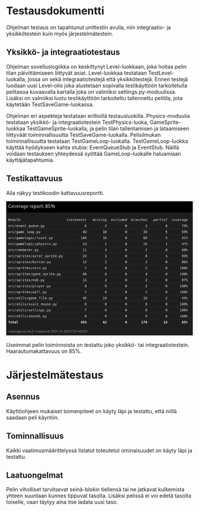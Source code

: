 # Testausdokumentti

Ohjelman testaus on tapahtunut unittestin avulla, niin integraatio- ja yksikkötestein kuin myös järjestelmätestein.

## Yksikkö- ja integraatiotestaus

Ohjelman sovelluslogiikka on keskittynyt Level-luokkaan, joka hoitaa pelin tilan päivittämiseen liittyvät asiat. Level-luokkaa testataan TestLevel-luokalla, jossa on sekä integraatiotestejä että yksikkötestejä.
Ennen testejä luodaan uusi Level-olio joka alustetaan sopivalla testikäyttöön tarkoitetulla pelitasoa kuvaavalla kartalla joka on valmiiksi settings.py-moduulissa.
Lisäksi on valmiiksi luotu testikäyttöön tarkoitettu tallennettu pelitila, jota käytetään TestSaveGame-luokassa.

Ohjelman eri aspekteja testataan erillisillä testausluokilla. Physics-moduulia testataan yksikkö- ja integraatiotestein TestPhysics-luoka, GameSprite-luokkaa TestGameSprite-luokalla, ja pelin tilan tallentamisen 
ja lataamiseen liittyväät toiminnallisuutta TestSaveGame-luokalla. Pelisilmukan toiminnallisuutta testataan TestGameLoop-luokalla. TestGameLoop-luokka käyttää hyödykseen kahta stubia: EventQueueStub ja EventStub. Näillä voidaan testauksen yhteydessä syöttää GameLoop-luokalle haluamiaan käyttäjätapahtumia.

## Testikattavuus

Alla näkyy testikoodin kattavuusreportti.

![coverage](https://github.com/WitCanStain/ot2021/blob/master/documentation/kuvat/coverage.png)

Useimmat pelin toiminnoista on testattu joko yksikkö- tai integraatiotestein. Haarautumakattavuus on 85%.

# Järjestelmätestaus

## Asennus

Käyttöohjeen mukaiset toimenpiteet on käyty läpi ja testattu, että niillä saadaan peli käyntiin.

## Tominnallisuus

Kaikki vaatimusmäärittelyssä listatut toteutetut ominaisuudet on käyty läpi ja testattu.

## Laatuongelmat

Pelin viholliset tarvitsevat seinä-blokin tiellensä tai ne jatkavat kulkemista yhteen suuntaan kunnes tippuvat tasolta. Lisäksi pelissä ei voi edetä tasolta toiselle, vaan täytyy aina itse ladata uusi taso. 
